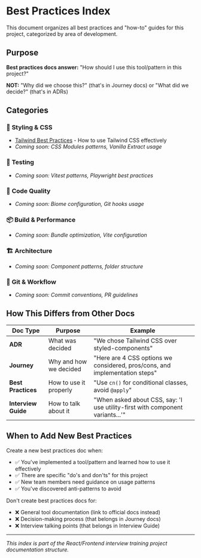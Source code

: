 # Best Practices Index

This document organizes all best practices and "how-to" guides for this project, categorized by area of development.

## Purpose

**Best practices docs answer:** "How should I use this tool/pattern in this project?"

**NOT:** "Why did we choose this?" (that's in Journey docs) or "What did we decide?" (that's in ADRs)

## Categories

### 🎨 **Styling & CSS**
- [Tailwind Best Practices](tailwind-best-practices.md) - How to use Tailwind CSS effectively
- *Coming soon: CSS Modules patterns, Vanilla Extract usage*

### 🧪 **Testing**
- *Coming soon: Vitest patterns, Playwright best practices*

### 🔧 **Code Quality**
- *Coming soon: Biome configuration, Git hooks usage*

### 📦 **Build & Performance**
- *Coming soon: Bundle optimization, Vite configuration*

### 🏗️ **Architecture**
- *Coming soon: Component patterns, folder structure*

### 🔄 **Git & Workflow**
- *Coming soon: Commit conventions, PR guidelines*

## How This Differs from Other Docs

| Doc Type | Purpose | Example |
|----------|---------|---------|
| **ADR** | What was decided | "We chose Tailwind CSS over styled-components" |
| **Journey** | Why and how we decided | "Here are 4 CSS options we considered, pros/cons, and implementation steps" |
| **Best Practices** | How to use it properly | "Use `cn()` for conditional classes, avoid `@apply`" |
| **Interview Guide** | How to talk about it | "When asked about CSS, say: 'I use utility-first with component variants...'" |

## When to Add New Best Practices

Create a new best practices doc when:
- ✅ You've implemented a tool/pattern and learned how to use it effectively
- ✅ There are specific "do's and don'ts" for this project
- ✅ New team members need guidance on usage patterns
- ✅ You've discovered anti-patterns to avoid

Don't create best practices docs for:
- ❌ General tool documentation (link to official docs instead)
- ❌ Decision-making process (that belongs in Journey docs)
- ❌ Interview talking points (that belongs in Interview Guide)

---

*This index is part of the React/Frontend interview training project documentation structure.*
